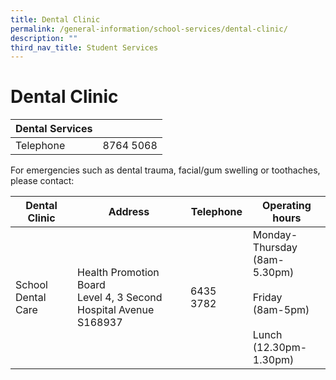 ```yaml
---
title: Dental Clinic
permalink: /general-information/school-services/dental-clinic/
description: ""
third_nav_title: Student Services
---
```

# **Dental Clinic**

| Dental Services 	|  	|
| ---	| ---	|
| Telephone 	| 8764 5068 	|

For emergencies such as dental trauma, facial/gum swelling or toothaches, please contact:

| Dental Clinic 	| Address 	| Telephone 	| Operating hours 	|
|---	|---	|---	|---	|
| School Dental Care 	| Health Promotion Board<br>Level 4, 3 Second Hospital Avenue S168937 	| 6435 3782 	| Monday- Thursday<br>(8am-5.30pm)<br><br>Friday<br>(8am-5pm)<br><br>Lunch<br>(12.30pm-1.30pm) 	|